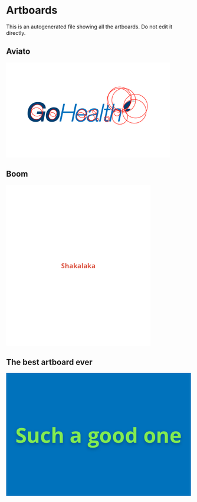# Artboards

This is an autogenerated file showing all the artboards. Do not edit it directly.

## Aviato

![Aviato](./.exportedArtboards/Test/Aviato.png)


## Boom

![Boom](./.exportedArtboards/Test/Boom.png)


## The best artboard ever

![The best artboard ever](./.exportedArtboards/Test/The%20best%20artboard%20ever.png)

